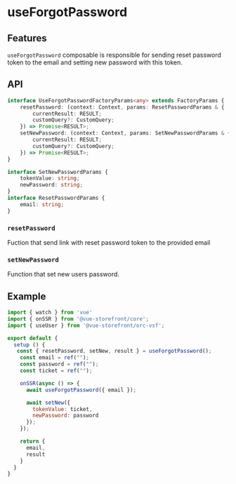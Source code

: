 # useForgotPassword

## Features
`useForgotPassword` composable is responsible for sending reset password token to the email and setting new password with this token.

## API
```typescript
interface UseForgotPasswordFactoryParams<any> extends FactoryParams {
    resetPassword: (context: Context, params: ResetPasswordParams & {
        currentResult: RESULT;
        customQuery?: CustomQuery;
    }) => Promise<RESULT>;
    setNewPassword: (context: Context, params: SetNewPasswordParams & {
        currentResult: RESULT;
        customQuery?: CustomQuery;
    }) => Promise<RESULT>;
}

interface SetNewPasswordParams {
    tokenValue: string;
    newPassword: string;
}
interface ResetPasswordParams {
    email: string;
}

```

### `resetPassword`
Fuction that send link with reset password token to the provided email

### `setNewPassword`
Function that set new users password.

## Example

```javascript
import { watch } from 'vue'
import { onSSR } from '@vue-storefront/core';
import { useUser } from '@vue-storefront/orc-vsf';

export default {
  setup () {
   const { resetPassword, setNew, result } = useForgotPassword();
    const email = ref("");
    const password = ref("");
    const ticket = ref("");

    onSSR(async () => {
      await useForgotPassword({ email });

      await setNew({
        tokenValue: ticket,
        newPassword: password
      });
    });

    return {
      email,
      result
    }
  }
}
```